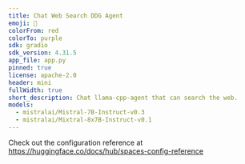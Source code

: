 ```yaml
---
title: Chat Web Search DDG Agent
emoji: 🗿
colorFrom: red
colorTo: purple
sdk: gradio
sdk_version: 4.31.5
app_file: app.py
pinned: true
license: apache-2.0
header: mini
fullWidth: true
short_description: Chat llama-cpp-agent that can search the web.
models:
  - mistralai/Mistral-7B-Instruct-v0.3
  - mistralai/Mixtral-8x7B-Instruct-v0.1
---
```


Check out the configuration reference at https://huggingface.co/docs/hub/spaces-config-reference